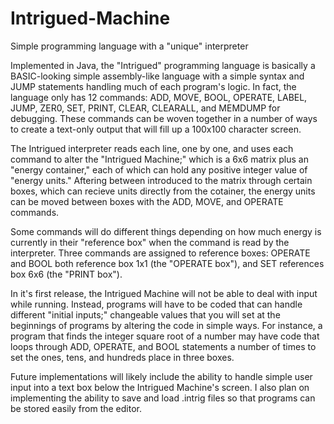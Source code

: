 # Intrigued-Machine
Simple programming language with a "unique" interpreter

Implemented in Java, the "Intrigued" programming language is basically a BASIC-looking simple assembly-like language with a simple syntax and JUMP statements handling much of each program's logic. In fact, the language only has 12 commands: ADD, MOVE, BOOL, OPERATE, LABEL, JUMP, ZER0, SET, PRINT, CLEAR, CLEARALL, and MEMDUMP for debugging. These commands can be woven together in a number of ways to create a text-only output that will fill up a 100x100 character screen.

The Intrigued interpreter reads each line, one by one, and uses each command to alter the "Intrigued Machine;" which is a 6x6 matrix plus an "energy container," each of which can hold any positive integer value of "energy units." Aftering between introduced to the matrix through certain boxes, which can recieve units directly from the cotainer, the energy units can be moved between boxes with the ADD, MOVE, and OPERATE commands.  

Some commands will do different things depending on how much energy is currently in their "reference box" when the command is read by the interpreter. Three commands are assigned to reference boxes: OPERATE and BOOL both reference box 1x1 (the "OPERATE box"), and SET references box 6x6 (the "PRINT box"). 

In it's first release, the Intrigued Machine will not be able to deal with input while running. Instead, programs will have to be coded that can handle different "initial inputs;" changeable values that you will set at the beginnings of programs by altering the code in simple ways. For instance, a program that finds the integer square root of a number may have code that loops through ADD, OPERATE, and BOOL statements a number of times to set the ones, tens, and hundreds place in three boxes.  

Future implementations will likely include the ability to handle simple user input into a text box below the Intrigued Machine's screen. I also plan on implementing the ability to save and load .intrig files so that programs can be stored easily from the editor.
